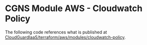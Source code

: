 # CGNS Module AWS - Cloudwatch Policy

The following code references what is published at [CloudGuardIaaS/terraform/aws/modules/cloudwatch-policy](https://github.com/CheckPointSW/CloudGuardIaaS/tree/master/terraform/aws/modules/cloudwatch-policy).
